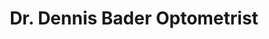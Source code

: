 ---
title: "Dr. Dennis Bader Optometrist"
url: /east-york/dr-dennis-bader-optometrist/
shop: Allgemein
---